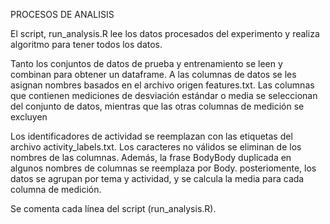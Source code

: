 
PROCESOS DE ANALISIS

El script, run_analysis.R lee los datos procesados del experimento y realiza algoritmo para tener todos los datos.

Tanto los conjuntos de datos de prueba y entrenamiento se leen y combinan para obtener un dataframe.
A las columnas de datos se les asignan nombres basados en el archivo origen features.txt.
Las columnas que contienen mediciones de desviación estándar o media se seleccionan del conjunto de datos, mientras que las otras columnas de medición se excluyen 

Los identificadores de actividad se reemplazan con las etiquetas del archivo activity_labels.txt.
Los caracteres no válidos se eliminan de los nombres de las columnas. Además, la frase BodyBody duplicada en algunos nombres de columnas se reemplaza por Body.
posteriomente, los datos se agrupan por tema y actividad, y se calcula la media para cada columna de medición.

Se comenta cada línea del script (run_analysis.R). 
